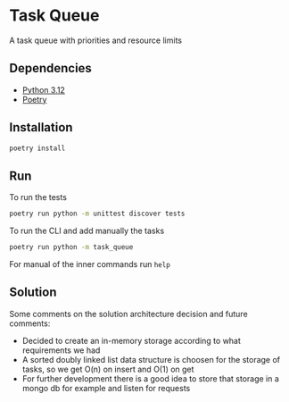 # Task Queue

A task queue with priorities and resource limits

## Dependencies

- [Python 3.12](https://www.python.org/downloads/release/python-3120/)
- [Poetry](https://python-poetry.org/docs/)

## Installation

```bash
poetry install
```

## Run

To run the tests
```bash
poetry run python -m unittest discover tests
```

To run the CLI and add manually the tasks
```bash
poetry run python -m task_queue
```

For manual of the inner commands run `help`

## Solution

Some comments on the solution architecture decision and future comments:

- Decided to create an in-memory storage according to what requirements we had
- A sorted doubly linked list data structure is choosen for the storage of tasks, so we get O(n) on insert and O(1) on get
- For further development there is a good idea to store that storage in a mongo db for example and listen for requests
